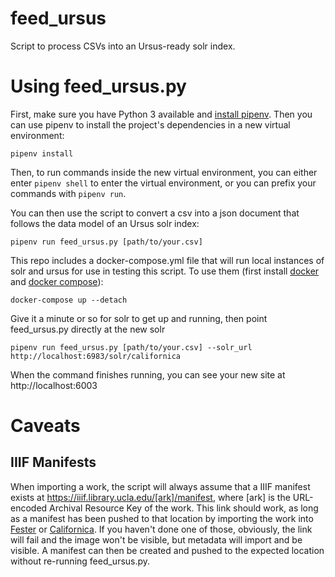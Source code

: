 # feed_ursus
Script to process CSVs into an Ursus-ready solr index.

# Using feed_ursus.py

First, make sure you have Python 3 available and [install pipenv](https://pipenv.kennethreitz.org/en/latest/#install-pipenv-today). Then you can use pipenv to install the project's dependencies in a new virtual environment: 

```pipenv install```

Then, to run commands inside the new virtual environment, you can either enter `pipenv shell` to enter the virtual environment, or you can prefix your commands with `pipenv run`.

You can then use the script to convert a csv into a json document that follows the data model of an Ursus solr index:

```pipenv run feed_ursus.py [path/to/your.csv]```

This repo includes a docker-compose.yml file that will run local instances of solr and ursus for use in testing this script. To use them (first install [docker](https://docs.docker.com/install/) and [docker compose](https://docs.docker.com/compose/install/)):

```docker-compose up --detach```

Give it a minute or so for solr to get up and running, then point feed_ursus.py directly at the new solr

```pipenv run feed_ursus.py [path/to/your.csv] --solr_url http://localhost:6983/solr/californica```

When the command finishes running, you can see your new site at http://localhost:6003

# Caveats

## IIIF Manifests

When importing a work, the script will always assume that a IIIF manifest exists at https://iiif.library.ucla.edu/[ark]/manifest, where [ark] is the URL-encoded Archival Resource Key of the work. This link should work, as long as a manifest has been pushed to that location by importing the work into [Fester](https://github.com/UCLALibrary/fester) or [Californica](https://github.com/UCLALibrary/californica). If you haven't done one of those, obviously, the link will fail and the image won't be visible, but metadata will import and be visible. A manifest can then be created and pushed to the expected location without re-running feed_ursus.py.
